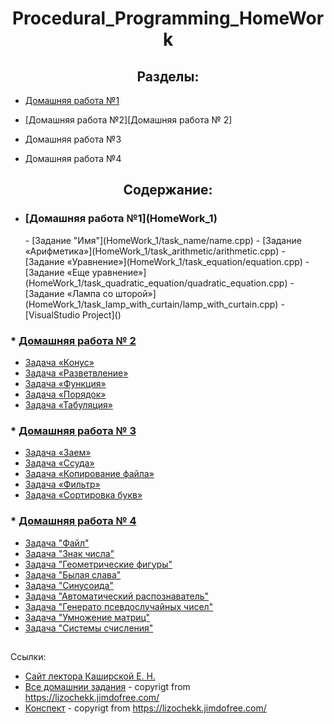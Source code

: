 <h1 align=center>Procedural_Programming_HomeWork</h1>

<h2 align=center>Разделы:</h1>

   * [Домашняя работа №1](#HomeWork_1)
    
   * [Домашняя работа №2][Домашняя работа № 2]
    
   * Домашняя работа №3
    
   * Домашняя работа №4


<h2 align=center>Содержание:</h1>


* <h3 name='HomeWork_1'>[Домашняя работа №1](HomeWork_1)</h3>
   - [Задание "Имя"](HomeWork_1/task_name/name.cpp)
   - [Задание «Арифметика»](HomeWork_1/task_arithmetic/arithmetic.cpp)
   - [Задание «Уравнение»](HomeWork_1/task_equation/equation.cpp)
   - [Задание «Еще уравнение»](HomeWork_1/task_quadratic_equation/quadratic_equation.cpp)
   - [Задание «Лампа со шторой»](HomeWork_1/task_lamp_with_curtain/lamp_with_curtain.cpp)
   - [VisualStudio Project]()

### * [Домашняя работа № 2](HomeWork_2)
   - [Задача «Конус»](HomeWork_2/task_truncated_cone/truncated_cone.cpp)
   - [Задача «Разветвление»](HomeWork_2/task_branching/branching.cpp)
   - [Задача «Функция»](HomeWork_2/task_function/function.cpp)
   - [Задача «Порядок»](HomeWork_2/task_order/order.cpp)
   - [Задача «Табуляция»](HomeWork_2/task_tabulation/tabulation.cpp)
   
### * [Домашняя работа № 3](HomeWork_3)
   - [Задача «Заем»](HomeWork_3/task_loan/loan.cpp)
   - [Задача «Ссуда»](HomeWork_3/task_finding_loan_interest/finding_loan_interest.cpp)
   - [Задача «Копирование файла»](HomeWork_3/task_copy_file/copy_file.cpp)
   - [Задача «Фильтр»](HomeWork_3/task_filter/filter.cpp)
   - [Задача «Сортировка букв»](HomeWork_3/task_sorting_letters/sorting_letters.cpp)

### * [Домашняя работа № 4](HomeWork_4)
   - [Задача "Файл"](HomeWork_4/task_file/file.cpp)
   - [Задача "Знак числа"](HomeWork_4/task_number_sign/number_sign.cpp)
   - [Задача "Геометрические фигуры"](HomeWork_4/task_geometric_shapes/geometric_shapes.cpp)
   - [Задача "Былая слава"](HomeWork_4/task_old_glory/old_glory.cpp)
   - [Задача "Синусоида"](HomeWork_4/task_sinusoid/sinusoid.cpp)
   - [Задача "Автоматический распознаватель"](HomeWork_4/task_automatic_recognizer/automatic_recognizer.cpp)
   - [Задача "Генерато псевдослучайных чисел"](HomeWork_4/task_generator_random_number/generator_random_number.cpp)
   - [Задача "Умножение матриц"](HomeWork_4/task_)
   - [Задача "Системы счисления"](HomeWork_4/task_)

##
Ссылки:

 - [Сайт лектора Каширской Е. Н.](https://lizochekk.jimdofree.com/)
 - [Все домашнии задания](ReferenceMaterial/ALL_HOMEWORKS.pdf) \- copyrigt from <https://lizochekk.jimdofree.com/>
 - [Конспект](ReferenceMaterial/ABSTRACT.pdf) \- copyrigt from <https://lizochekk.jimdofree.com/>
